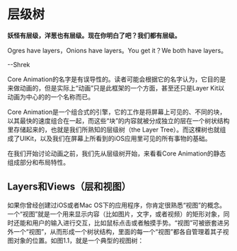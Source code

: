 # 层级树

**妖怪有层级，洋葱也有层级。现在你明白了吧？我们都有层级。**

Ogres have layers，Onions have layers。You get it？We both have layers。

--Shrek

Core Animation的名字是有误导性的。读者可能会根据它的名字认为，它目的是来做动画的，但是实际上“动画”只是此框架的一个方面，甚至还只是Layer Kit以动画为中心的的一个名称而已。

Core Animation是一个组合式的引擎，它的工作是将屏幕上可见的、不同的块，以其最快的速度组合在一起，而这些“块”的内容就被分成独立的层在一个树状结构里存储起来的，也就是我们所熟知的层级树（the Layer Tree）。而这棵树也就组成了UIKit，以及我们在屏幕上所看到的iOS应用里可见的所有事物的基础。

在我们开始讨论动画之前，我们先从层级树开始，来看看Core Animation的静态组成部分和布局特性。

## Layers和Views（层和视图）

如果你曾经创建过iOS或者Mac OS下的应用程序，你肯定很熟悉“视图”的概念。一个“视图”就是一个用来显示内容（比如图片，文字，或者视频）的矩形对象，同时还能和用户的输入进行交互，比如鼠标点击或者触摸手势。“视图”可被嵌套进另外一个“视图”，从而形成一个树状结构，里面的每一个“视图”都各自管理着其子视图对象的位置。如图1.1，就是一个典型的视图树：
